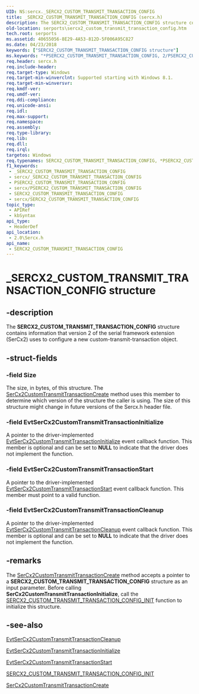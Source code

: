 ```yaml
---
UID: NS:sercx._SERCX2_CUSTOM_TRANSMIT_TRANSACTION_CONFIG
title: _SERCX2_CUSTOM_TRANSMIT_TRANSACTION_CONFIG (sercx.h)
description: The SERCX2_CUSTOM_TRANSMIT_TRANSACTION_CONFIG structure contains information that version 2 of the serial framework extension (SerCx2) uses to configure a new custom-transmit-transaction object.
old-location: serports\sercx2_custom_transmit_transaction_config.htm
tech.root: serports
ms.assetid: 40655056-8E29-4A53-812D-5F006A95C827
ms.date: 04/23/2018
keywords: ["SERCX2_CUSTOM_TRANSMIT_TRANSACTION_CONFIG structure"]
ms.keywords: "*PSERCX2_CUSTOM_TRANSMIT_TRANSACTION_CONFIG, 2/PSERCX2_CUSTOM_TRANSMIT_TRANSACTION_CONFIG, 2/SERCX2_CUSTOM_TRANSMIT_TRANSACTION_CONFIG, PSERCX2_CUSTOM_TRANSMIT_TRANSACTION_CONFIG, PSERCX2_CUSTOM_TRANSMIT_TRANSACTION_CONFIG structure pointer [Serial Ports], SERCX2_CUSTOM_TRANSMIT_TRANSACTION_CONFIG, SERCX2_CUSTOM_TRANSMIT_TRANSACTION_CONFIG structure [Serial Ports], _SERCX2_CUSTOM_TRANSMIT_TRANSACTION_CONFIG, serports.sercx2_custom_transmit_transaction_config"
req.header: sercx.h
req.include-header: 
req.target-type: Windows
req.target-min-winverclnt: Supported starting with Windows 8.1.
req.target-min-winversvr: 
req.kmdf-ver: 
req.umdf-ver: 
req.ddi-compliance: 
req.unicode-ansi: 
req.idl: 
req.max-support: 
req.namespace: 
req.assembly: 
req.type-library: 
req.lib: 
req.dll: 
req.irql: 
targetos: Windows
req.typenames: SERCX2_CUSTOM_TRANSMIT_TRANSACTION_CONFIG, *PSERCX2_CUSTOM_TRANSMIT_TRANSACTION_CONFIG
f1_keywords:
 - _SERCX2_CUSTOM_TRANSMIT_TRANSACTION_CONFIG
 - sercx/_SERCX2_CUSTOM_TRANSMIT_TRANSACTION_CONFIG
 - PSERCX2_CUSTOM_TRANSMIT_TRANSACTION_CONFIG
 - sercx/PSERCX2_CUSTOM_TRANSMIT_TRANSACTION_CONFIG
 - SERCX2_CUSTOM_TRANSMIT_TRANSACTION_CONFIG
 - sercx/SERCX2_CUSTOM_TRANSMIT_TRANSACTION_CONFIG
topic_type:
 - APIRef
 - kbSyntax
api_type:
 - HeaderDef
api_location:
 - 2.0\Sercx.h
api_name:
 - SERCX2_CUSTOM_TRANSMIT_TRANSACTION_CONFIG
---
```


# _SERCX2_CUSTOM_TRANSMIT_TRANSACTION_CONFIG structure


## -description

The <b>SERCX2_CUSTOM_TRANSMIT_TRANSACTION_CONFIG</b> structure contains information that version 2 of the serial framework extension (SerCx2) uses to configure a new custom-transmit-transaction object.

## -struct-fields

### -field Size

The size, in bytes, of this structure. The <a href="/windows-hardware/drivers/ddi/sercx/nf-sercx-sercx2customtransmittransactioncreate">SerCx2CustomTransmitTransactionCreate</a> method uses this member to determine which version of the structure the caller is using. The size of this structure might change in future versions of the Sercx.h header file.

### -field EvtSerCx2CustomTransmitTransactionInitialize

A pointer to the driver-implemented <a href="/windows-hardware/drivers/ddi/sercx/nc-sercx-evt_sercx2_custom_transmit_transaction_initialize">EvtSerCx2CustomTransmitTransactionInitialize</a> event callback function. This member is optional and can be set to <b>NULL</b> to indicate that the driver does not implement the function.

### -field EvtSerCx2CustomTransmitTransactionStart

A pointer to the driver-implemented <a href="/windows-hardware/drivers/ddi/sercx/nc-sercx-evt_sercx2_custom_transmit_transaction_start">EvtSerCx2CustomTransmitTransactionStart</a> event callback function. This member must point to a valid function.

### -field EvtSerCx2CustomTransmitTransactionCleanup

A pointer to the driver-implemented <a href="/windows-hardware/drivers/ddi/sercx/nc-sercx-evt_sercx2_custom_transmit_transaction_cleanup">EvtSerCx2CustomTransmitTransactionCleanup</a> event callback function. This member is optional and can be set to <b>NULL</b> to indicate that the driver does not implement the function.

## -remarks

The <a href="/windows-hardware/drivers/ddi/sercx/nf-sercx-sercx2customtransmittransactioncreate">SerCx2CustomTransmitTransactionCreate</a> method accepts a pointer to a <b>SERCX2_CUSTOM_TRANSMIT_TRANSACTION_CONFIG</b> structure as an input parameter. Before calling <b>SerCx2CustomTransmitTransactionInitialize</b>, call the <a href="/windows-hardware/drivers/ddi/sercx/nf-sercx-sercx2_custom_transmit_transaction_config_init">SERCX2_CUSTOM_TRANSMIT_TRANSACTION_CONFIG_INIT</a> function to initialize this structure.

## -see-also

<a href="/windows-hardware/drivers/ddi/sercx/nc-sercx-evt_sercx2_custom_transmit_transaction_cleanup">EvtSerCx2CustomTransmitTransactionCleanup</a>



<a href="/windows-hardware/drivers/ddi/sercx/nc-sercx-evt_sercx2_custom_transmit_transaction_initialize">EvtSerCx2CustomTransmitTransactionInitialize</a>



<a href="/windows-hardware/drivers/ddi/sercx/nc-sercx-evt_sercx2_custom_transmit_transaction_start">EvtSerCx2CustomTransmitTransactionStart</a>



<a href="/windows-hardware/drivers/ddi/sercx/nf-sercx-sercx2_custom_transmit_transaction_config_init">SERCX2_CUSTOM_TRANSMIT_TRANSACTION_CONFIG_INIT</a>



<a href="/windows-hardware/drivers/ddi/sercx/nf-sercx-sercx2customtransmittransactioncreate">SerCx2CustomTransmitTransactionCreate</a>